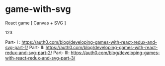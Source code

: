 # game-with-svg
React game [ Canvas + SVG ]

123

Part- I : https://auth0.com/blog/developing-games-with-react-redux-and-svg-part-1/
Part- II: https://auth0.com/blog/developing-games-with-react-redux-and-svg-part-2/
Part- III: https://auth0.com/blog/developing-games-with-react-redux-and-svg-part-3/
